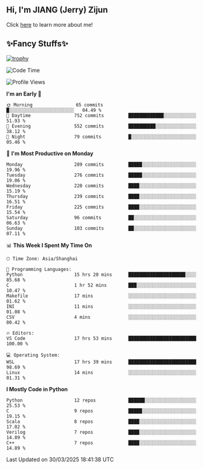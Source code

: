 ## Hi, I'm JIANG (Jerry) Zijun

Click [here](https://jzjerry.github.io/about/) to learn more about me!

## ✨Fancy Stuffs✨
[![trophy](https://github-profile-trophy.vercel.app/?username=jzjerry&theme=onedark)](https://github.com/ryo-ma/github-profile-trophy)
<!--START_SECTION:waka-->
![Code Time](http://img.shields.io/badge/Code%20Time-1%2C165%20hrs%2036%20mins-blue)

![Profile Views](http://img.shields.io/badge/Profile%20Views-0-blue)

**I'm an Early 🐤** 

```text
🌞 Morning                65 commits          █░░░░░░░░░░░░░░░░░░░░░░░░   04.49 % 
🌆 Daytime                752 commits         █████████████░░░░░░░░░░░░   51.93 % 
🌃 Evening                552 commits         ██████████░░░░░░░░░░░░░░░   38.12 % 
🌙 Night                  79 commits          █░░░░░░░░░░░░░░░░░░░░░░░░   05.46 % 
```
📅 **I'm Most Productive on Monday** 

```text
Monday                   289 commits         █████░░░░░░░░░░░░░░░░░░░░   19.96 % 
Tuesday                  276 commits         █████░░░░░░░░░░░░░░░░░░░░   19.06 % 
Wednesday                220 commits         ████░░░░░░░░░░░░░░░░░░░░░   15.19 % 
Thursday                 239 commits         ████░░░░░░░░░░░░░░░░░░░░░   16.51 % 
Friday                   225 commits         ████░░░░░░░░░░░░░░░░░░░░░   15.54 % 
Saturday                 96 commits          ██░░░░░░░░░░░░░░░░░░░░░░░   06.63 % 
Sunday                   103 commits         ██░░░░░░░░░░░░░░░░░░░░░░░   07.11 % 
```


📊 **This Week I Spent My Time On** 

```text
🕑︎ Time Zone: Asia/Shanghai

💬 Programming Languages: 
Python                   15 hrs 20 mins      █████████████████████░░░░   85.68 % 
C                        1 hr 52 mins        ███░░░░░░░░░░░░░░░░░░░░░░   10.47 % 
Makefile                 17 mins             ░░░░░░░░░░░░░░░░░░░░░░░░░   01.62 % 
INI                      11 mins             ░░░░░░░░░░░░░░░░░░░░░░░░░   01.08 % 
CSV                      4 mins              ░░░░░░░░░░░░░░░░░░░░░░░░░   00.42 % 

🔥 Editors: 
VS Code                  17 hrs 53 mins      █████████████████████████   100.00 % 

💻 Operating System: 
WSL                      17 hrs 39 mins      █████████████████████████   98.69 % 
Linux                    14 mins             ░░░░░░░░░░░░░░░░░░░░░░░░░   01.31 % 
```

**I Mostly Code in Python** 

```text
Python                   12 repos            ██████░░░░░░░░░░░░░░░░░░░   25.53 % 
C                        9 repos             █████░░░░░░░░░░░░░░░░░░░░   19.15 % 
Scala                    8 repos             ████░░░░░░░░░░░░░░░░░░░░░   17.02 % 
Verilog                  7 repos             ████░░░░░░░░░░░░░░░░░░░░░   14.89 % 
C++                      7 repos             ████░░░░░░░░░░░░░░░░░░░░░   14.89 % 
```




 Last Updated on 30/03/2025 18:41:38 UTC
<!--END_SECTION:waka-->
